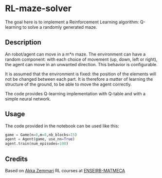 # RL-maze-solver

The goal here is to implement a Reinforcement Learning algorithm: Q-learning to solve a randomly generated maze.

## Description 
An robot/agent can move in a m*n maze. The environment can have a random component: with each choice of movement (up, down, left or right), the agent can move in an unwanted direction. This behavior is configurable.

It is assumed that the environment is fixed: the position of the elements will not be changed between each part. It is therefore a matter of learning the structure of the ground, to be able to move the agent correctly.

The code provides Q-learning implementation with Q-table and with a simple neural network.

## Usage
The code provided in the notebook can be used like this:
```python
game = Game(n=8,m=8,nb_blocks=15)
agent = Agent(game, use_nn=True)
agent.train(num_episodes=100)
```

## Credits
Based on [Akka Zemmari](https://www.labri.fr/perso/zemmari/) RL courses at [ENSEIRB-MATMECA](https://enseirb-matmeca.bordeaux-inp.fr/fr)
